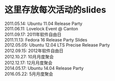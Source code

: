 这里存放每次活动的slides
==========

2011.05.14: Ubuntu 11.04 Release Party  
2011.06.11: Lovelock Event @ Canton  
2011.09.17: 2011年软件自由日  
2011.11.13: Fedora 16 Release Party Slides  
2012.05.05: Ubuntu 12.04 LTS Precise Release Party  
2012.09.15: 2012年软件自由日  
2012.10.27: 10月月度聚会  
2012.12.17: 12月月度聚会  
2014.05.17: Ubuntu 14.04 Release Party  
2016.05.22: 5月月度聚会

